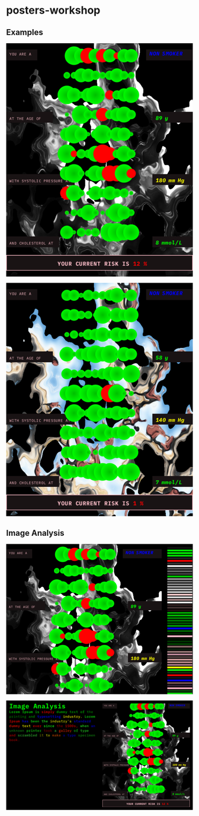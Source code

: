 # posters-workshop

## Examples
![](poster5.png)

![](poster6.png)

## Image Analysis
![](poster7.png)

![](poster8.png)

